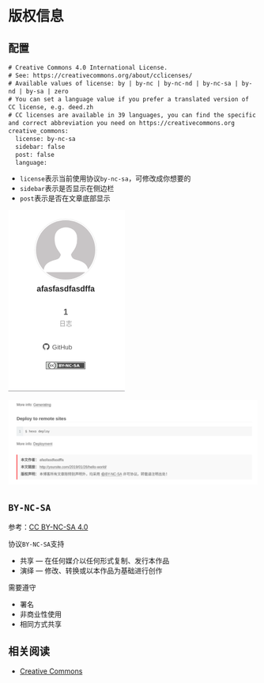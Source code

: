 
# 版权信息

## 配置

```
# Creative Commons 4.0 International License.
# See: https://creativecommons.org/about/cclicenses/
# Available values of license: by | by-nc | by-nc-nd | by-nc-sa | by-nd | by-sa | zero
# You can set a language value if you prefer a translated version of CC license, e.g. deed.zh
# CC licenses are available in 39 languages, you can find the specific and correct abbreviation you need on https://creativecommons.org
creative_commons:
  license: by-nc-sa
  sidebar: false
  post: false
  language:
```

* `license`表示当前使用协议`by-nc-sa`，可修改成你想要的
* `sidebar`表示是否显示在侧边栏
* `post`表示是否在文章底部显示

![](./imgs/copyright-sidebar.png)

![](./imgs/copyright-post.png)

## `BY-NC-SA`

参考：[CC BY-NC-SA 4.0](https://creativecommons.org/licenses/by-nc-sa/4.0/deed.zh)

协议`BY-NC-SA`支持

* 共享 — 在任何媒介以任何形式复制、发行本作品
* 演绎 — 修改、转换或以本作品为基础进行创作

需要遵守

* 署名
* 非商业性使用
* 相同方式共享

## 相关阅读

* [Creative Commons](https://theme-next.js.org/docs/theme-settings/index.html?highlight=creative_commons)